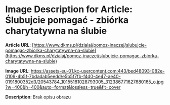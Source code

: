 # Image Description for Article: Ślubujcie pomagać - zbiórka charytatywna na ślubie
**Article URL**: [https://www.dkms.pl/dzialaj/pomoz-inaczej/slubujcie-pomagac-zbiorka-charytatywna-na-slubie](https://www.dkms.pl/dzialaj/pomoz-inaczej/slubujcie-pomagac-zbiorka-charytatywna-na-slubie)

**Image URL**: https://assets-eu-01.kc-usercontent.com:443/bed48093-082e-0109-4b5f-7bdadab5eedd/e5b5f7fb-f4d0-4e47-ae40-0191800352d3/20543784_10155181028793005_312386771627680165_o.jpg?w=400&h=400&auto=format&lossless=true&fit=cover

**Description**: Brak opisu obrazu
